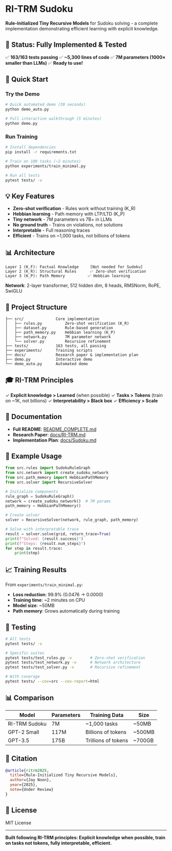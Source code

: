 # RI-TRM Sudoku

**Rule-Initialized Tiny Recursive Models** for Sudoku solving - a complete implementation demonstrating efficient learning with explicit knowledge.

## 🎯 Status: Fully Implemented & Tested

✅ **163/163 tests passing**
✅ **~5,300 lines of code**
✅ **7M parameters (1000× smaller than LLMs)**
✅ **Ready to use!**

## 🚀 Quick Start

### Try the Demo

```bash
# Quick automated demo (30 seconds)
python demo_auto.py

# Full interactive walkthrough (5 minutes)
python demo.py
```

### Run Training

```bash
# Install dependencies
pip install -r requirements.txt

# Train on 100 tasks (~2 minutes)
python experiments/train_minimal.py

# Run all tests
pytest tests/ -v
```

## 💡 Key Features

- **Zero-shot verification** - Rules work without training (K_R)
- **Hebbian learning** - Path memory with LTP/LTD (K_P)
- **Tiny network** - 7M parameters vs 7B+ in LLMs
- **No ground truth** - Trains on violations, not solutions
- **Interpretable** - Full reasoning traces
- **Efficient** - Trains on ~1,000 tasks, not billions of tokens

## 📊 Architecture

```
Layer 1 (K_F): Factual Knowledge     [Not needed for Sudoku]
Layer 2 (K_R): Structural Rules      ✅ Zero-shot verification
Layer 3 (K_P): Path Memory          ✅ Hebbian learning
```

**Network**: 2-layer transformer, 512 hidden dim, 8 heads, RMSNorm, RoPE, SwiGLU

## 📁 Project Structure

```
├── src/              Core implementation
│   ├── rules.py          Zero-shot verification (K_R)
│   ├── dataset.py        Rule-based generation
│   ├── path_memory.py    Hebbian learning (K_P)
│   ├── network.py        7M parameter network
│   └── solver.py         Recursive refinement
├── tests/            163 tests, all passing
├── experiments/      Training scripts
├── docs/             Research paper & implementation plan
├── demo.py           Interactive demo
└── demo_auto.py      Automated demo
```

## 🎓 RI-TRM Principles

✓ **Explicit knowledge > Learned** (when possible)
✓ **Tasks > Tokens** (train on ~1K, not billions)
✓ **Interpretability > Black box**
✓ **Efficiency > Scale**

## 📖 Documentation

- **Full README**: [README_COMPLETE.md](README_COMPLETE.md)
- **Research Paper**: [docs/RI-TRM.md](docs/RI-TRM.md)
- **Implementation Plan**: [docs/Sudoku.md](docs/Sudoku.md)

## 🔬 Example Usage

```python
from src.rules import SudokuRuleGraph
from src.network import create_sudoku_network
from src.path_memory import HebbianPathMemory
from src.solver import RecursiveSolver

# Initialize components
rule_graph = SudokuRuleGraph()
network = create_sudoku_network()  # 7M params
path_memory = HebbianPathMemory()

# Create solver
solver = RecursiveSolver(network, rule_graph, path_memory)

# Solve with interpretable trace
result = solver.solve(grid, return_trace=True)
print(f"Solved: {result.success}")
print(f"Steps: {result.num_steps}")
for step in result.trace:
    print(step)
```

## 📈 Training Results

From `experiments/train_minimal.py`:
- **Loss reduction**: 99.9% (0.0476 → 0.0000)
- **Training time**: ~2 minutes on CPU
- **Model size**: ~50MB
- **Path memory**: Grows automatically during training

## 🧪 Testing

```bash
# All tests
pytest tests/ -v

# Specific suites
pytest tests/test_rules.py -v        # Zero-shot verification
pytest tests/test_network.py -v      # Network architecture
pytest tests/test_solver.py -v       # Recursive refinement

# With coverage
pytest tests/ --cov=src --cov-report=html
```

## 📊 Comparison

| Model | Parameters | Training Data | Size |
|-------|-----------|---------------|------|
| RI-TRM Sudoku | 7M | ~1,000 tasks | ~50MB |
| GPT-2 Small | 117M | Billions of tokens | ~500MB |
| GPT-3.5 | 175B | Trillions of tokens | ~700GB |

## 📝 Citation

```bibtex
@article{ritrm2025,
  title={Rule-Initialized Tiny Recursive Models},
  author={Jay Noon},
  year={2025},
  note={Under Review}
}
```

## 📄 License

MIT License

---

**Built following RI-TRM principles: Explicit knowledge when possible, train on tasks not tokens, fully interpretable, efficient.**
